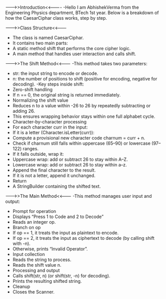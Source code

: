 --->>Introduction<<----
-Hello I am AbhishekVerma from the Engineering Physics department, BTech 1st year. Below is a breakdown of how the CaesarCiphar class works, step by step.

--->>Class Structure<<---
- The class is named CaesarCiphar.
- It contains two main parts:
- A static method shift that performs the core cipher logic.
- A main method that handles user interaction and calls shift.


--->>The Shift Method<<---
-This method takes two parameters:
- str: the input string to encode or decode.
- n: the number of positions to shift (positive for encoding, negative for decoding).
-Key steps inside shift:
- Zero-shift handling
- If n == 0, the original string is returned immediately.
- Normalizing the shift value
- Reduces n to a value within -26 to 26 by repeatedly subtracting or adding 26.
- This ensures wrapping behavior stays within one full alphabet cycle.
- Character-by-character processing
- For each character curr in the input:
- If it is a letter (Character.isLetter(curr)):
- Compute a provisional new character code charnum = curr + n.
- Check if charnum still falls within uppercase (65–90) or lowercase (97–122) ranges.
- If it falls outside, wrap it:
- Uppercase wrap: add or subtract 26 to stay within A–Z.
- Lowercase wrap: add or subtract 26 to stay within a–z.
- Append the final character to the result.
- If it is not a letter, append it unchanged.
- Return
- A StringBuilder containing the shifted text.


--->>The Main Method<<---
-This method manages user input and output:
- Prompt for operation
- Displays “Press 1 to Code and 2 to Decode”
- Reads an integer op.
- Branch on op
- If op == 1, it treats the input as plaintext to encode.
- If op == 2, it treats the input as ciphertext to decode (by calling shift with -n).
- Otherwise, prints “Invalid Operator”.
- Input collection
- Reads the string to process.
- Reads the shift value n.
- Processing and output
- Calls shift(str, n) (or shift(str, -n) for decoding).
- Prints the resulting shifted string.
- Cleanup
- Closes the Scanner.


